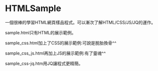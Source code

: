 # HTMLSample
一個很棒的學習HTML網頁樣品程式。可以漸次了解HTML/CSS/JS/JQ的運作。

sample.html只有HTML的展示範例。

sample_css.html加上了CSS的展示範例:可說是脫胎換骨^^

sample_css_js.html再加上JS的展示範例:有了靈魂^^

sample_css-jq.htm用JQ讓程式更精簡。
